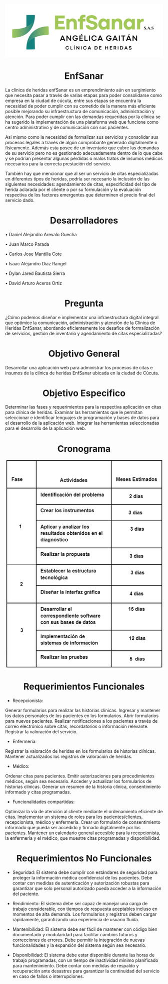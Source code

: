 <p align="center">
    <a href="https://github.com/vvpskvd/Enf-Sanar/tree/main/Images">
        <img src="https://github.com/vvpskvd/Enf-Sanar/blob/main/Images/ImageLogo.png" alt="Image" margin=0 auto; align-content: center/>
    </a>
</p>

<h1 align="center"> EnfSanar </h1>
La clínica de heridas enfSanar es un emprendimiento aún en surgimiento que necesita pasar a través de varias etapas para poder consolidarse como empresa en la ciudad de cúcuta, entre sus etapas se encuentra la necesidad de poder cumplir con su cometido de la manera más eficiente posible mejorando su infraestructura de comunicación, administración y atención. Para poder cumplir con las demandas requeridas por la clínica se ha sugerido la implementación de una plataforma web que funcione como centro administrativo y de comunicación con sus pacientes.

Así mismo como la necesidad de formalizar sus servicios y consolidar sus procesos legales a través de algún comprobante generado digitalmente o físicamente. Además esta posee de un inventario que cubre las demandas de su servicio pero no es gestionado adecuadamente dentro de lo que cabe y se podrían presentar algunas pérdidas o malos tratos de insumos médicos necesarios para la correcta prestación del servicio.

También hay que mencionar que al ser un servicio de citas especializadas en diferentes tipos de heridas, podría ser necesario la inclusión de las siguientes necesidades: agendamiento de citas, especificidad del tipo de herida aclarada por el cliente o por su formulación y la evaluación respectiva de los factores emergentes que determinen el precio final del servicio dado.

<h1 align="center"> Desarrolladores </h1>
  <p> • Daniel Alejandro Arevalo Guecha </p>
  <p> • Juan Marco Parada </p>
  <p> • Carlos Jose Mantilla Cote </p>
  <p> • Isaac Alejandro Diaz Rangel </p>
  <p> • Dylan Jared Bautista Sierra </p>
  <p> • David Arturo Aceros Ortiz </p>

<h1 align="center"> Pregunta </h1>
¿Cómo podemos diseñar e implementar una infraestructura digital integral que optimice 
la comunicación, administración y atención de la Clínica de Heridas EnfSanar, abordando 
eficientemente los desafíos de formalización de servicios, gestión de inventario y agendamiento de citas especializadas?

<h1 align="center"> Objetivo General </h1>
Desarrollar una aplicación web para administrar los procesos de citas e insumos de la 
clínica de heridas EnfSanar ubicada en la ciudad de Cúcuta.

<h1 align="center"> Objetivo Especifico </h1>
Determinar las fases  y requerimientos para la respectiva aplicación en citas para clínica de heridas.
Examinar las herramientas  que le permitan seleccionar e identificar lenguajes de programación y bases 
de datos para el desarrollo de la aplicación web.
Integrar las herramientas seleccionadas para el desarrollo de la aplicación web.

<h1 align="center"> Cronograma </h1>

<p align="center">
    <a href="https://github.com/vvpskvd/Enf-Sanar/tree/main/Images">
        <img src="https://github.com/vvpskvd/Enf-Sanar/blob/main/Images/ImageCronograma.png" />
    </a>
</p>

<h1 align="center"> Requerimientos Funcionales </h1>

- Recepcionista:

Generar formularios para realizar las historias clínicas.
Ingresar y mantener los datos personales de los pacientes en los formularios.
Abrir formularios para nuevos pacientes.
Realizar notificaciones a los pacientes a través de correo electrónico sobre citas, recordatorios o información relevante.
Registrar la valoración del servicio.

- Enfermería:

Registrar la valoración de heridas en los formularios de historias clínicas.
Mantener actualizados los registros de valoración de heridas. 

- Médico:

Ordenar citas para pacientes.
Emitir autorizaciones para procedimientos médicos, según sea necesario.
Acceder y actualizar los formularios de historias clínicas.
Generar un resumen de la historia clínica, consentimiento informado y citas programadas.

- Funcionalidades compartidas:

Optimizar la vía de atención al cliente mediante el ordenamiento eficiente de citas.
Implementar un sistema de roles para los pacientes/clientes, recepcionista, médico y enfermería.
Crear un formulario de consentimiento informado que pueda ser accedido y firmado digitalmente por los pacientes.
Mantener un calendario general accesible para la recepcionista, la enfermería y el médico, que muestre citas programadas y disponibilidad.

<h1 align="center">Requerimientos No Funcionales </h1>

- Seguridad:
El sistema debe cumplir con estándares de seguridad para proteger la información médica confidencial de los pacientes.
Debe contar con medidas de autenticación y autorización robustas para garantizar que solo personal autorizado pueda acceder a la información del paciente.

- Rendimiento:
El sistema debe ser capaz de manejar una carga de trabajo considerable, con tiempos de respuesta aceptables incluso en momentos de alta demanda.
Los formularios y registros deben cargar rápidamente, garantizando una experiencia de usuario fluida.

- Mantenibilidad:
El sistema debe ser fácil de mantener con código bien documentado y modularidad para facilitar cambios futuros y correcciones de errores.
Debe permitir la integración de nuevas funcionalidades y la expansión del sistema según sea necesario.

- Disponibilidad:
El sistema debe estar disponible durante las horas de trabajo programadas, con un tiempo de inactividad mínimo planificado para mantenimiento.
Debe contar con medidas de respaldo y recuperación ante desastres para garantizar la continuidad del servicio en caso de fallos o interrupciones.


